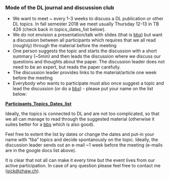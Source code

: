 
<h3>Mode of the DL journal and discussion club</h3>

<ul>
	<li/>  We want to meet ~ every 1-3 weeks to discuss a DL publication or other DL topics. In fall semester 2018 we meet usually Thursday 12-13 in TB 426 (check back in topics_dates_list below).  
  <li/> We do not envision a presentation/talk with slides (that is <a href="https://tensorchiefs.github.io/bbs/">bbs</a>) but want a discussion between all participants which requires that we all read (roughly) through the material before the meeting
	<li/> One person suggests the topic and starts the discussion with a short summary (~5min) and then leads the discussion where we discuss our questions and thoughts about the paper. The discussion leader does not need to be an expert, but reads the paper carefully. 
	   <li/>The discussion leader provides links to the material/article one week before the meeting 
  <li/>Everybody who wants to participate must also once suggest a topic and lead the discussion (or do a <a href="https://tensorchiefs.github.io/bbs/">bbs</a>)  - please put your name on the list below:

</ul>

 <a href="https://docs.google.com/spreadsheets/d/1nvDV3tVnD2YjbOf81les5Ef9hwEc7_PrcLruXVaHXJg/edit?usp=sharing">**Participants_Topics_Dates_list**</a>

Ideally, the topics is connected to DL and are not too complicated, so that we all can manage to read through the suggested material (otherwise it suites better for a <a href="https://tensorchiefs.github.io/bbs/">bbs</a> which is also good).

Feel free to extent the list by dates or change the dates and put-in your name with “tba” topics and decide spontanously on the topic. Ideally, the discussion leader sends out an e-mail ~1 week before the meeting (e-mails are in the google docs list above). 


 
It is clear that not all can make it every time but the event lives from our active participation. In case of any question please feel free to contact me (sick@zhaw.ch).

